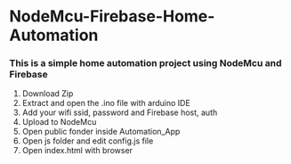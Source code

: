 # NodeMcu-Firebase-Home-Automation
### This is a simple home automation project using NodeMcu and Firebase

1. Download Zip
2. Extract and open the .ino file with arduino IDE
3. Add your wifi ssid, password and Firebase host, auth
4. Upload to NodeMcu
5. Open public fonder inside Automation_App
6. Open js folder and edit config.js file
7. Open index.html with browser
